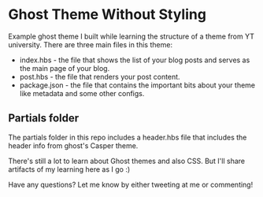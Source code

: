 # Ghost Theme Without Styling
Example ghost theme I built while learning the structure of a theme from YT university.
There are three main files in this theme:

- index.hbs - the file that shows the list of your blog posts and serves as the main page of your blog.
- post.hbs - the file that renders your post content.
- package.json - the file that contains the important bits about your theme like metadata and some other configs.

## Partials folder
The partials folder in this repo includes a header.hbs file that includes the header info from ghost's Casper theme.

There's still a lot to learn about Ghost themes and also CSS. But I'll share artifacts of my learning here as I go :)

Have any questions? Let me know by either tweeting at me or commenting!

